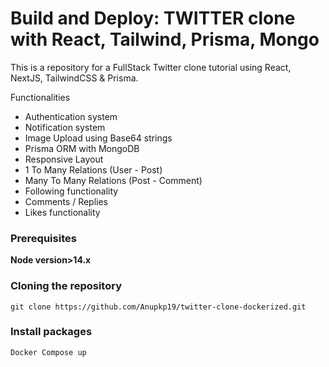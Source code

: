 # Build and Deploy: TWITTER clone with React, Tailwind, Prisma, Mongo
This is a repository for a FullStack Twitter clone tutorial using React, NextJS, TailwindCSS & Prisma.<br>

Functionalities
- Authentication system
- Notification system
- Image Upload using Base64 strings
- Prisma ORM with MongoDB
- Responsive Layout
- 1 To Many Relations (User - Post)
- Many To Many Relations (Post - Comment)
- Following functionality
- Comments / Replies
- Likes functionality

### Prerequisites

**Node version>14.x**

### Cloning the repository

```shell
git clone https://github.com/Anupkp19/twitter-clone-dockerized.git
```
### Install packages

```shell
Docker Compose up
```

